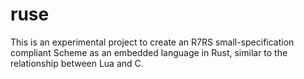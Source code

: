# ruse

This is an experimental project to create an R7RS small-specification compliant Scheme as an embedded language in Rust, similar to the relationship between Lua and C.

